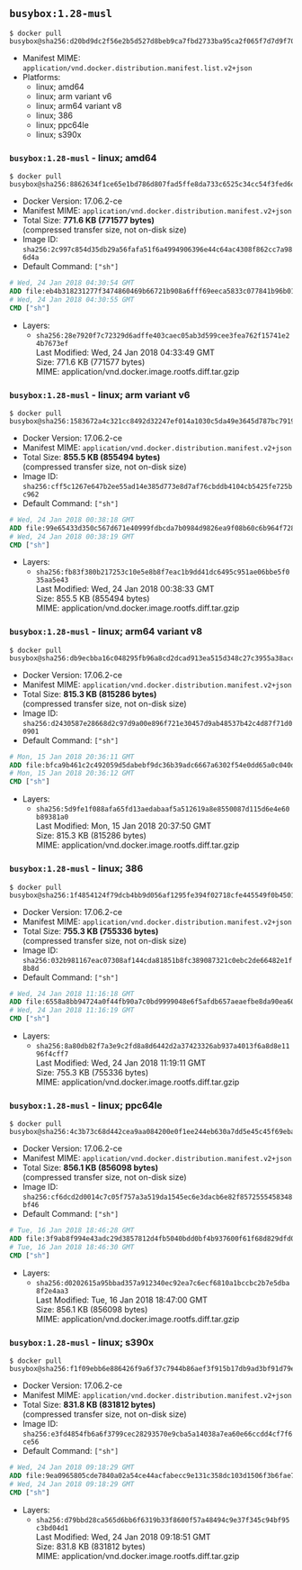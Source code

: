 ## `busybox:1.28-musl`

```console
$ docker pull busybox@sha256:d20bd9dc2f56e2b5d527d8beb9ca7fbd2733ba95ca2f065f7d7d9f70703742a5
```

-	Manifest MIME: `application/vnd.docker.distribution.manifest.list.v2+json`
-	Platforms:
	-	linux; amd64
	-	linux; arm variant v6
	-	linux; arm64 variant v8
	-	linux; 386
	-	linux; ppc64le
	-	linux; s390x

### `busybox:1.28-musl` - linux; amd64

```console
$ docker pull busybox@sha256:8862634f1ce65e1bd786d807fad5ffe8da733c6525c34cc54f3fed6d363a4a3f
```

-	Docker Version: 17.06.2-ce
-	Manifest MIME: `application/vnd.docker.distribution.manifest.v2+json`
-	Total Size: **771.6 KB (771577 bytes)**  
	(compressed transfer size, not on-disk size)
-	Image ID: `sha256:2c997c854d35db29a56fafa51f6a4994906396e44c64ac4308f862cc7a986d4a`
-	Default Command: `["sh"]`

```dockerfile
# Wed, 24 Jan 2018 04:30:54 GMT
ADD file:eb4b318231277f3474860469b66721b908a6fff69eeca5833c077841b96b0104 in / 
# Wed, 24 Jan 2018 04:30:55 GMT
CMD ["sh"]
```

-	Layers:
	-	`sha256:28e7920f7c72329d6adffe403caec05ab3d599cee3fea762f15741e24b7673ef`  
		Last Modified: Wed, 24 Jan 2018 04:33:49 GMT  
		Size: 771.6 KB (771577 bytes)  
		MIME: application/vnd.docker.image.rootfs.diff.tar.gzip

### `busybox:1.28-musl` - linux; arm variant v6

```console
$ docker pull busybox@sha256:1583672a4c321cc8492d32247ef014a1030c5da49e3645d787bc791968fd6ce2
```

-	Docker Version: 17.06.2-ce
-	Manifest MIME: `application/vnd.docker.distribution.manifest.v2+json`
-	Total Size: **855.5 KB (855494 bytes)**  
	(compressed transfer size, not on-disk size)
-	Image ID: `sha256:cff5c1267e647b2ee55ad14e385d773e8d7af76cbddb4104cb5425fe725bc962`
-	Default Command: `["sh"]`

```dockerfile
# Wed, 24 Jan 2018 00:38:18 GMT
ADD file:99e65433d350c567d671e40999fdbcda7b0984d9826ea9f08b60c6b964f72808 in / 
# Wed, 24 Jan 2018 00:38:19 GMT
CMD ["sh"]
```

-	Layers:
	-	`sha256:fb83f380b217253c10e5e8b8f7eac1b9dd41dc6495c951ae06bbe5f035aa5e43`  
		Last Modified: Wed, 24 Jan 2018 00:38:33 GMT  
		Size: 855.5 KB (855494 bytes)  
		MIME: application/vnd.docker.image.rootfs.diff.tar.gzip

### `busybox:1.28-musl` - linux; arm64 variant v8

```console
$ docker pull busybox@sha256:db9ecbba16c048295fb96a8cd2dcad913ea515d348c27c3955a38acc5f98db60
```

-	Docker Version: 17.06.2-ce
-	Manifest MIME: `application/vnd.docker.distribution.manifest.v2+json`
-	Total Size: **815.3 KB (815286 bytes)**  
	(compressed transfer size, not on-disk size)
-	Image ID: `sha256:d2430587e28668d2c97d9a00e896f721e30457d9ab48537b42c4d87f71d00901`
-	Default Command: `["sh"]`

```dockerfile
# Mon, 15 Jan 2018 20:36:11 GMT
ADD file:bfca9b461c2c492059d5dabebf9dc36b39adc6667a6302f54e0dd65a0c040d07 in / 
# Mon, 15 Jan 2018 20:36:12 GMT
CMD ["sh"]
```

-	Layers:
	-	`sha256:5d9fe1f088afa65fd13aedabaaf5a512619a8e8550087d115d6e4e60b89381a0`  
		Last Modified: Mon, 15 Jan 2018 20:37:50 GMT  
		Size: 815.3 KB (815286 bytes)  
		MIME: application/vnd.docker.image.rootfs.diff.tar.gzip

### `busybox:1.28-musl` - linux; 386

```console
$ docker pull busybox@sha256:1f4854124f79dcb4bb9d056af1295fe394f02718cfe445549f0b4501cec8b007
```

-	Docker Version: 17.06.2-ce
-	Manifest MIME: `application/vnd.docker.distribution.manifest.v2+json`
-	Total Size: **755.3 KB (755336 bytes)**  
	(compressed transfer size, not on-disk size)
-	Image ID: `sha256:032b981167eac07308af144cda81851b8fc389087321c0ebc2de66482e1f8b8d`
-	Default Command: `["sh"]`

```dockerfile
# Wed, 24 Jan 2018 11:16:18 GMT
ADD file:6558a8bb94724a0f44fb90a7c0bd9999048e6f5afdb657aeaefbe8da90ea6005 in / 
# Wed, 24 Jan 2018 11:16:19 GMT
CMD ["sh"]
```

-	Layers:
	-	`sha256:8a80db82f7a3e9c2fd8a8d6442d2a37423326ab937a4013f6a8d8e1196f4cff7`  
		Last Modified: Wed, 24 Jan 2018 11:19:11 GMT  
		Size: 755.3 KB (755336 bytes)  
		MIME: application/vnd.docker.image.rootfs.diff.tar.gzip

### `busybox:1.28-musl` - linux; ppc64le

```console
$ docker pull busybox@sha256:4c3b73c68d442cea9aa084200e0f1ee244eb630a7dd5e45c45f69eba9a03eb13
```

-	Docker Version: 17.06.2-ce
-	Manifest MIME: `application/vnd.docker.distribution.manifest.v2+json`
-	Total Size: **856.1 KB (856098 bytes)**  
	(compressed transfer size, not on-disk size)
-	Image ID: `sha256:cf6dcd2d0014c7c05f757a3a519da1545ec6e3dacb6e82f8572555458348bf46`
-	Default Command: `["sh"]`

```dockerfile
# Tue, 16 Jan 2018 18:46:28 GMT
ADD file:3f9ab8f994e43adc29d3857812d4fb5040bdd0bf4b937600f61f68d829dfd084 in / 
# Tue, 16 Jan 2018 18:46:30 GMT
CMD ["sh"]
```

-	Layers:
	-	`sha256:d0202615a95bbad357a912340ec92ea7c6ecf6810a1bccbc2b7e5dba8f2e4aa3`  
		Last Modified: Tue, 16 Jan 2018 18:47:00 GMT  
		Size: 856.1 KB (856098 bytes)  
		MIME: application/vnd.docker.image.rootfs.diff.tar.gzip

### `busybox:1.28-musl` - linux; s390x

```console
$ docker pull busybox@sha256:f1f09ebb6e886426f9a6f37c7944b86aef3f915b17db9ad3bf91d79eef2e447a
```

-	Docker Version: 17.06.2-ce
-	Manifest MIME: `application/vnd.docker.distribution.manifest.v2+json`
-	Total Size: **831.8 KB (831812 bytes)**  
	(compressed transfer size, not on-disk size)
-	Image ID: `sha256:e3fd4854fb6a6f3799cec28293570e9cba5a14038a7ea60e66ccdd4cf7f6ce56`
-	Default Command: `["sh"]`

```dockerfile
# Wed, 24 Jan 2018 09:18:29 GMT
ADD file:9ea0965805cde7840a02a54ce44acfabecc9e131c358dc103d1506f3b6fae794 in / 
# Wed, 24 Jan 2018 09:18:29 GMT
CMD ["sh"]
```

-	Layers:
	-	`sha256:d79bbd28ca565d6bb6f6319b33f8600f57a48494c9e37f345c94bf95c3bd04d1`  
		Last Modified: Wed, 24 Jan 2018 09:18:51 GMT  
		Size: 831.8 KB (831812 bytes)  
		MIME: application/vnd.docker.image.rootfs.diff.tar.gzip
